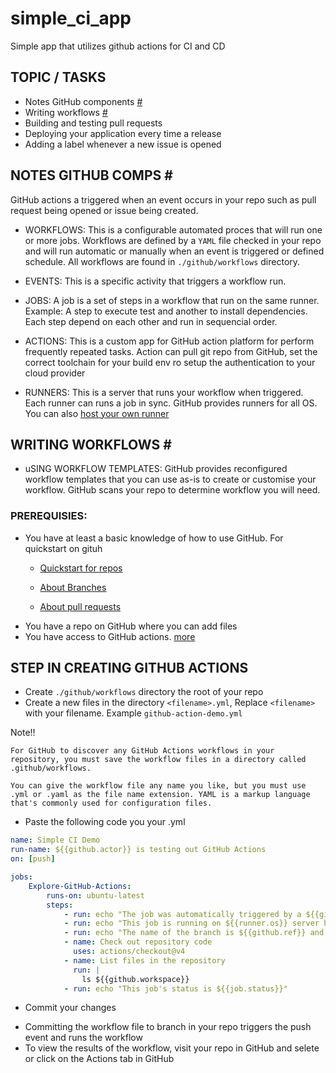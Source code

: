 # simple_ci_app
Simple app that utilizes github actions for CI and CD

## TOPIC / TASKS
* Notes GitHub components <a href="#github-comps">#</a>
* Writing workflows <a href="#write-workflows">#</a>
* Building and testing pull requests
* Deploying your application every time a release
* Adding a label whenever a new issue is opened

## NOTES GITHUB COMPS <span id="github-comps">#</span>
GitHub actions a triggered when an event occurs in your repo such as pull request being opened or issue being created.

- WORKFLOWS: This is a configurable automated proces that will run one or more jobs. Workflows are defined by a `YAML` file checked in your repo and will run automatic or manually when an event is triggered or defined schedule. All workflows are found in `./github/workflows` directory.

- EVENTS: This is a specific activity that triggers a workflow run.

- JOBS: A job is a set of steps in a workflow that run on the same runner. Example: A step to execute test and another to install dependencies. Each step depend on each other and run in sequencial order.

- ACTIONS: This is a custom app for GitHub action platform for perform frequently repeated tasks. Action can pull git repo from GitHub, set the correct toolchain for your build env ro setup the authentication to your cloud provider

- RUNNERS: This is a server that runs your workflow when triggered. Each runner can runs a job in sync. GitHub provides runners for all OS.
You can also [host your own runner](https://docs.github.com/en/actions/hosting-your-own-runners)

## WRITING WORKFLOWS <span id="write-workflows">#</span>
- uSING WORKFLOW TEMPLATES:
    GitHub provides reconfigured workflow templates that you can use as-is to create or customise your workflow. GitHub scans your repo to determine workflow you will need.

### PREREQUISIES:
- You have at least a basic knowledge of how to use GitHub. For quickstart on gituh 
    - [Quickstart for repos](https://docs.github.com/en/repositories/creating-and-managing-repositories/quickstart-for-repositories)

    - [About Branches](https://docs.github.com/en/pull-requests/collaborating-with-pull-requests/proposing-changes-to-your-work-with-pull-requests/about-branches)

    - [About pull requests](https://docs.github.com/en/pull-requests/collaborating-with-pull-requests/proposing-changes-to-your-work-with-pull-requests/about-pull-requests)
- You have a repo on GitHub where you can add files
- You have access to GitHub actions. [more](https://docs.github.com/en/repositories/managing-your-repositorys-settings-and-features/enabling-features-for-your-repository/managing-github-actions-settings-for-a-repository)

## STEP IN CREATING GITHUB ACTIONS
* Create `./github/workflows` directory the root of your repo
* Create a new files in the directory `<filename>.yml`, Replace `<filename>` with your filename. Example `github-action-demo.yml`

Note!!
```
For GitHub to discover any GitHub Actions workflows in your repository, you must save the workflow files in a directory called .github/workflows.

You can give the workflow file any name you like, but you must use .yml or .yaml as the file name extension. YAML is a markup language that's commonly used for configuration files.
```
* Paste the following code you your <filename>.yml
```yml
name: Simple CI Demo
run-name: ${{github.actor}} is testing out GitHub Actions 
on: [push]

jobs:
    Explore-GitHub-Actions:
        runs-on: ubuntu-latest
        steps:
            - run: echo "The job was automatically triggered by a ${{github.event_name}} event"
            - run: echo "This job is running on ${{runner.os}} server hosted by GitHub"
            - run: echo "The name of the branch is ${{github.ref}} and your repo is ${{github.repository}}"
            - name: Check out repository code
              uses: actions/checkout@v4
            - name: List files in the repository
              run: |
                ls ${{github.workspace}}
            - run: echo "This job's status is ${{job.status}}" 
```
* Commit your changes 
- Committing the workflow file to branch in your repo triggers the push event and runs the workflow
- To view the results of the workflow, visit your repo in GitHub and selete or click on the Actions tab in GitHub